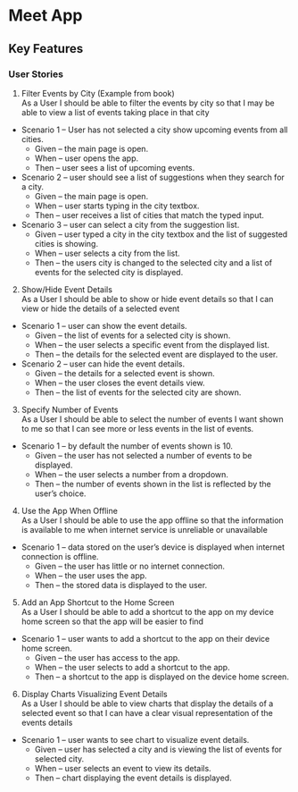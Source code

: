 # Meet App

## Key Features
 
### User Stories
1.	Filter Events by City (Example from book)  
As a User I should be able to filter the events by city so that I may be able to view a list of events taking place in that city
-	Scenario 1 – User has not selected a city show upcoming events from all cities.
    - Given – the main page is open. 
    - When – user opens the app.
    - Then – user sees a list of upcoming events.
-	Scenario 2 – user should see a list of suggestions when they search for a city.
    - Given – the main page is open.
    - When – user starts typing in the city textbox.
    - Then – user receives a list of cities that match the typed input.
-	Scenario 3 – user can select a city from the suggestion list.
    - Given – user typed a city in the city textbox and the list of suggested cities is showing.
    - When – user selects a city from the list.
    - Then – the users city is changed to the selected city and a list of events for the selected city is displayed.

2.	Show/Hide Event Details  
As a User I should be able to show or hide event details so that I can view or hide the details of a selected event
- Scenario 1 – user can show the event details.
    - Given – the list of events for a selected city is shown.
    - When – the user selects a specific event from the displayed list.
    - Then – the details for the selected event are displayed to the user.
- Scenario 2 – user can hide the event details.
    - Given – the details for a selected event is shown.
    - When – the user closes the event details view.
    - Then – the list of events for the selected city are shown.

3.	Specify Number of Events  
As a User I should be able to select the number of events I want shown to me so that I can see more or less events in the list of events. 
- Scenario 1 – by default the number of events shown is 10.
    - Given – the user has not selected a number of events to be displayed.
    - When – the user selects a number from a dropdown. 
    - Then – the number of events shown in the list is reflected by the user’s choice.

4.	Use the App When Offline  
As a User I should be able to use the app offline so that the information is available to me when internet service is unreliable or unavailable
- Scenario 1 – data stored on the user’s device is displayed when internet connection is offline.
    - Given – the user has little or no internet connection.
    - When – the user uses the app.
    - Then – the stored data is displayed to the user.

5.	Add an App Shortcut to the Home Screen  
As a User I should be able to add a shortcut to the app on my device home screen so that the app will be easier to find
- Scenario 1 – user wants to add a shortcut to the app on their device home screen.
    - Given – the user has access to the app.
    - When – the user selects to add a shortcut to the app.
    - Then – a shortcut to the app is displayed on the device home screen.

6.	Display Charts Visualizing Event Details  
As a User I should be able to view charts that display the details of a selected event so that I can have a clear visual representation of the events details
- Scenario 1 – user wants to see chart to visualize event details.
    - Given – user has selected a city and is viewing the list of events for selected city.
    - When – user selects an event to view its details.
    - Then – chart displaying the event details is displayed.
